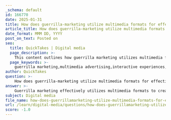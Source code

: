 ```yaml
---
_schema: default
id: 166770
date: 2025-01-31
title: How does guerrilla-marketing utilize multimedia formats for effective advertising?
article_title: How does guerrilla-marketing utilize multimedia formats for effective advertising?
date_format: MMM DD, YYYY
post_on_text: Posted on
seo:
  title: QuickTakes | Digital media
  page_description: >-
    This content outlines how guerrilla marketing utilizes multimedia formats to create memorable and interactive advertising experiences, emphasizing elements like audience engagement, sensory appeal, and social media sharing.
  page_keywords: >-
    guerrilla marketing,multimedia advertising,interactive experiences,social media amplification,sensory elements,short copy,impactful advertising,engagement,emotional responses
author: QuickTakes
question: >-
    How does guerrilla-marketing utilize multimedia formats for effective advertising?
answer: >-
    Guerrilla marketing effectively utilizes multimedia formats to create impactful and memorable advertising experiences. This approach leverages a combination of text, images, audio, and video to engage audiences in innovative ways, often in unexpected environments. Here are some key aspects of how guerrilla marketing employs multimedia formats:\n\n1. **Interactive Experiences**: Guerrilla marketing often incorporates interactive multimedia elements that encourage audience participation. For instance, video projections can be used in public spaces where the visuals change based on viewer interactions, such as donations or engagement through mobile applications. A notable example is the Salvation Army's fundraiser, which used video projections that visually altered when viewers donated money via text message. This not only captures attention but also creates a direct connection between the audience's actions and the advertising message.\n\n2. **Surprise and Engagement**: The element of surprise is a hallmark of guerrilla marketing. By using multimedia formats, advertisers can create unexpected experiences that draw in viewers. For example, a campaign might use large-scale video projections in urban areas that transform familiar spaces into engaging advertising platforms. This can evoke strong emotional responses and encourage sharing on social media, amplifying the campaign's reach.\n\n3. **Combining Sensory Elements**: Multimedia formats allow guerrilla marketing campaigns to appeal to multiple senses simultaneously. By combining visuals, sound, and sometimes even tactile elements, these campaigns can create a more immersive experience. For example, a video ad that includes compelling visuals, music, and voiceovers can leave a lasting impression compared to traditional text-based ads.\n\n4. **Short Copy Integration**: Guerrilla marketing often relies on short, impactful copy that complements the multimedia elements. This includes taglines and concise messages that are easy to remember and share. The effectiveness of short copy in multimedia formats is crucial, as it must convey the message quickly and effectively in a fast-paced environment.\n\n5. **Social Media Amplification**: Guerrilla marketing campaigns that utilize multimedia formats are often designed to be shareable on social media. Engaging visuals and interactive elements encourage users to share their experiences online, which can lead to viral marketing effects. This is particularly effective in today's digital landscape, where social media plays a significant role in advertising.\n\nIn summary, guerrilla marketing leverages multimedia formats to create engaging, interactive, and memorable advertising experiences. By combining various sensory elements and utilizing short, impactful copy, these campaigns can effectively capture attention and drive audience engagement.
subject: Digital media
file_name: how-does-guerrillamarketing-utilize-multimedia-formats-for-effective-advertising.md
url: /learn/digital-media/questions/how-does-guerrillamarketing-utilize-multimedia-formats-for-effective-advertising
score: -1.0
---
```


&nbsp;